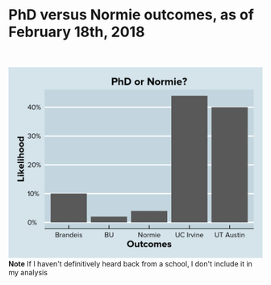 <p align="center">
    <h1>PhD versus Normie outcomes, as of February 18th, 2018</h1>
  <br><br>
<img src="https://github.com/justinsola/justinsola.github.com/raw/master/files/2018.02.18-outcomes_large.png">
<b>Note</b> If I haven't definitively heard back from a school, I don't include it in my analysis
</p>
